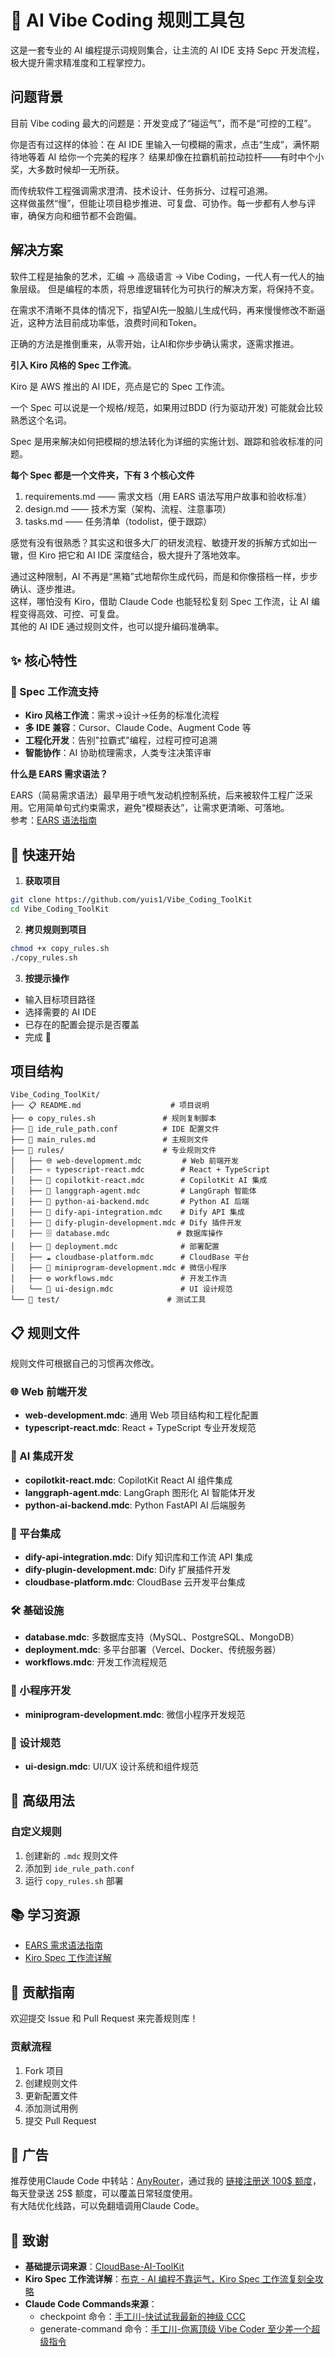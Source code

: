 # 🤖 AI Vibe Coding 规则工具包

这是一套专业的 AI 编程提示词规则集合，让主流的 AI IDE 支持 Sepc 开发流程，极大提升需求精准度和工程掌控力。

## 问题背景
目前 Vibe coding 最大的问题是：开发变成了“碰运气”，而不是“可控的工程”。

你是否有过这样的体验：在 AI IDE 里输入一句模糊的需求，点击“生成”，满怀期待地等着 AI 给你一个完美的程序？
结果却像在拉霸机前拉动拉杆——有时中个小奖，大多数时候却一无所获。

而传统软件工程强调需求澄清、技术设计、任务拆分、过程可追溯。  
这样做虽然“慢”，但能让项目稳步推进、可复盘、可协作。每一步都有人参与评审，确保方向和细节都不会跑偏。

## 解决方案
软件工程是抽象的艺术，汇编 → 高级语言 → Vibe Coding，一代人有一代人的抽象层级。
但是编程的本质，将思维逻辑转化为可执行的解决方案，将保持不变。

在需求不清晰不具体的情况下，指望AI先一股脑儿生成代码，再来慢慢修改不断逼近，这种方法目前成功率低，浪费时间和Token。

正确的方法是推倒重来，从零开始，让AI和你步步确认需求，逐需求推进。

**引入 Kiro 风格的 Spec 工作流**。

Kiro 是 AWS 推出的 AI IDE，亮点是它的 Spec 工作流。

一个 Spec 可以说是一个规格/规范，如果用过BDD (行为驱动开发) 可能就会比较熟悉这个名词。

Spec 是用来解决如何把模糊的想法转化为详细的实施计划、跟踪和验收标准的问题。


**每个 Spec 都是一个文件夹，下有 3 个核心文件**

1. requirements.md —— 需求文档（用 EARS 语法写用户故事和验收标准）
2. design.md —— 技术方案（架构、流程、注意事项）
3. tasks.md —— 任务清单（todolist，便于跟踪）

感觉有没有很熟悉？其实这和很多大厂的研发流程、敏捷开发的拆解方式如出一辙，但 Kiro 把它和 AI IDE 深度结合，极大提升了落地效率。

通过这种限制，AI 不再是“黑箱”式地帮你生成代码，而是和你像搭档一样，步步确认、逐步推进。  
这样，哪怕没有 Kiro，借助 Claude Code 也能轻松复刻 Spec 工作流，让 AI 编程变得高效、可控、可复盘。  
其他的 AI IDE 通过规则文件，也可以提升编码准确率。

## ✨ 核心特性

### 🎯 Spec 工作流支持
- **Kiro 风格工作流**：需求→设计→任务的标准化流程
- **多 IDE 兼容**：Cursor、Claude Code、Augment Code 等
- **工程化开发**：告别"拉霸式"编程，过程可控可追溯
- **智能协作**：AI 协助梳理需求，人类专注决策评审

**什么是 EARS 需求语法？**

EARS（简易需求语法）最早用于喷气发动机控制系统，后来被软件工程广泛采用。它用简单句式约束需求，避免“模糊表达”，让需求更清晰、可落地。  
参考：[EARS 语法指南](https://alistairmavin.com/ears/)


## 🚀 快速开始

1. **获取项目**
```bash
git clone https://github.com/yuis1/Vibe_Coding_ToolKit
cd Vibe_Coding_ToolKit
```

2. **拷贝规则到项目**
```bash
chmod +x copy_rules.sh
./copy_rules.sh
```
3. **按提示操作**

- 输入目标项目路径
- 选择需要的 AI IDE
- 已存在的配置会提示是否覆盖
- 完成 🎉

## 项目结构

```
Vibe_Coding_ToolKit/
├── 📋 README.md                    # 项目说明
├── ⚙️ copy_rules.sh               # 规则复制脚本
├── 📄 ide_rule_path.conf          # IDE 配置文件
├── 📖 main_rules.md               # 主规则文件
├── 📁 rules/                      # 专业规则文件
│   ├── 🌐 web-development.mdc         # Web 前端开发
│   ├── ⚛️ typescript-react.mdc        # React + TypeScript
│   ├── 🤖 copilotkit-react.mdc        # CopilotKit AI 集成
│   ├── 🧠 langgraph-agent.mdc         # LangGraph 智能体
│   ├── 🐍 python-ai-backend.mdc       # Python AI 后端
│   ├── 🔗 dify-api-integration.mdc    # Dify API 集成
│   ├── 🔌 dify-plugin-development.mdc # Dify 插件开发
│   ├── 🗄️ database.mdc               # 数据库操作
│   ├── 🚀 deployment.mdc              # 部署配置
│   ├── ☁️ cloudbase-platform.mdc      # CloudBase 平台
│   ├── 📱 miniprogram-development.mdc # 微信小程序
│   ├── ⚙️ workflows.mdc               # 开发工作流
│   └── 🎨 ui-design.mdc               # UI 设计规范
└── 🧪 test/                        # 测试工具
```

## 📋 规则文件
规则文件可根据自己的习惯再次修改。

### 🌐 Web 前端开发
- **web-development.mdc**: 通用 Web 项目结构和工程化配置
- **typescript-react.mdc**: React + TypeScript 专业开发规范

### 🤖 AI 集成开发
- **copilotkit-react.mdc**: CopilotKit React AI 组件集成
- **langgraph-agent.mdc**: LangGraph 图形化 AI 智能体开发
- **python-ai-backend.mdc**: Python FastAPI AI 后端服务

### 🔗 平台集成
- **dify-api-integration.mdc**: Dify 知识库和工作流 API 集成
- **dify-plugin-development.mdc**: Dify 扩展插件开发
- **cloudbase-platform.mdc**: CloudBase 云开发平台集成

### 🛠️ 基础设施
- **database.mdc**: 多数据库支持（MySQL、PostgreSQL、MongoDB）
- **deployment.mdc**: 多平台部署（Vercel、Docker、传统服务器）
- **workflows.mdc**: 开发工作流程规范

### 📱 小程序开发
- **miniprogram-development.mdc**: 微信小程序开发规范

### 🎨 设计规范
- **ui-design.mdc**: UI/UX 设计系统和组件规范

## 🔧 高级用法

### 自定义规则
1. 创建新的 `.mdc` 规则文件
2. 添加到 `ide_rule_path.conf`
3. 运行 `copy_rules.sh` 部署

## 📚 学习资源

- [EARS 需求语法指南](https://alistairmavin.com/ears/)
- [Kiro Spec 工作流详解](https://mp.weixin.qq.com/s/3j6lG50isbuSH4p64TsNag)


## 🤝 贡献指南

欢迎提交 Issue 和 Pull Request 来完善规则库！

### 贡献流程
1. Fork 项目
2. 创建规则文件
3. 更新配置文件
4. 添加测试用例
5. 提交 Pull Request
   

## 🎉 广告
推荐使用Claude Code 中转站：[AnyRouter](https://anyrouter.top/register?aff=qndY)，通过我的 [链接注册送 100$ 额度](https://anyrouter.top/register?aff=qndY)，每天登录送 25$ 额度，可以覆盖日常轻度使用。  
有大陆优化线路，可以免翻墙调用Claude Code。


## 🙏 致谢

- **基础提示词来源**：[CloudBase-AI-ToolKit](https://github.com/TencentCloudBase/CloudBase-AI-ToolKit)
- **Kiro Spec 工作流详解**：[布克 - AI 编程不靠运气，Kiro Spec 工作流复刻全攻略](https://mp.weixin.qq.com/s/3j6lG50isbuSH4p64TsNag)
- **Claude Code Commands来源**：
    - checkpoint 命令：[手工川-快试试我最新的神级 CCC](https://mp.weixin.qq.com/s/P5OmJH8gwr7dq8RQv0MZmQ)
    - generate-command 命令：[手工川-你离顶级 Vibe Coder 至少差一个超级指令](https://mp.weixin.qq.com/s/TgXRZE33yiUzpBOVAai08g)